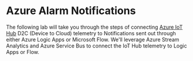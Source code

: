 # Azure Alarm Notifications #

The following lab will take you through the steps of connecting
[Azure IoT Hub](https://azure.microsoft.com/en-us/documentation/services/iot-hub/ "Azure IoT Hub") D2C (Device to Cloud) telemetry to Notifications
sent out through either Azure Logic Apps or Microsoft Flow. We'll leverage Azure Stream Analytics and Azure Service Bus to
connect the IoT Hub telemetry to Logic Apps or Flow.
